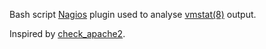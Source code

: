 Bash script [Nagios](http://nagios.com/) plugin used to analyse [vmstat(8)](http://linux.die.net/man/8/vmstat) output.

Inspired by [check_apache2](http://exchange.nagios.org/directory/Plugins/Web-Servers/Apache/check_apache2-2Esh/details).

